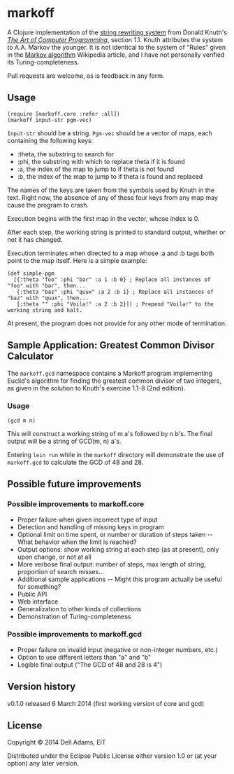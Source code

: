 # markoff

A Clojure implementation of the [string rewriting system](http://en.wikipedia.org/wiki/String_rewriting_system) from Donald Knuth's [_The Art of Computer Programming_](http://en.wikipedia.org/wiki/The_Art_of_Computer_Programming), section 1.1. Knuth attributes the system to A.A. Markov the younger. It is not identical to the system of "Rules" given in the [Markov algorithm](http://en.wikipedia.org/wiki/Markov_algorithm) Wikipedia article, and I have not personally verified its Turing-completeness.

Pull requests are welcome, as is feedback in any form.

## Usage

	(require [markoff.core :refer :all])
	(markoff input-str pgm-vec)

`Input-str` should be a string. `Pgm-vec` should be a vector of maps, each containing the following keys:
- :theta, the substring to search for
- :phi, the substring with which to replace theta if it is found
- :a, the index of the map to jump to if theta is not found
- :b, the index of the map to jump to if theta is found and replaced

The names of the keys are taken from the symbols used by Knuth in the text. Right now, the absence of any of these four keys from any map may cause the program to crash.

Execution begins with the first map in the vector, whose index is 0.

After each step, the working string is printed to standard output, whether or not it has changed.

Execution terminates when directed to a map whose :a and :b tags both point to the map itself. Here is a simple example:

	(def simple-pgm
	  [{:theta "foo" :phi "bar" :a 1 :b 0} ; Replace all instances of "foo" with "bar", then...
	   {:theta "baz" :phi "quux" :a 2 :b 1} ; Replace all instances of "baz" with "quux", then...
	   {:theta "" :phi "Voila!" :a 2 :b 2}]) ; Prepend "Voila!" to the working string and halt.

At present, the program does not provide for any other mode of termination.

## Sample Application: Greatest Common Divisor Calculator

The `markoff.gcd` namespace contains a Markoff program implementing Euclid's algorithm for finding the greatest common divisor of two integers, as given in the solution to Knuth's exercise 1.1-8 (2nd edition).

### Usage

	(gcd m n)

This will construct a working string of m a's followed by n b's. The final output will be a string of GCD(m, n) a's.

Entering `lein run` while in the `markoff` directory will demonstrate the use of `markoff.gcd` to calculate the GCD of 48 and 28.

## Possible future improvements

### Possible improvements to markoff.core

- Proper failure when given incorrect type of input
- Detection and handling of missing keys in program
- Optional limit on time spent, or number or duration of steps taken
-- What behavior when the limit is reached?
- Output options: show working string at each step (as at present), only upon change, or not at all
- More verbose final output: number of steps, max length of string, proportion of search misses...
- Additional sample applications
-- Might this program actually be useful for something?
- Public API
- Web interface
- Generalization to other kinds of collections
- Demonstration of Turing-completeness

### Possible improvements to markoff.gcd

- Proper failure on invalid input (negative or non-integer numbers, etc.)
- Option to use different letters than "a" and "b"
- Legible final output ("The GCD of 48 and 28 is 4")

## Version history

v0.1.0 released 6 March 2014 (first working version of core and gcd)

## License

Copyright © 2014 Dell Adams, EIT

Distributed under the Eclipse Public License either version 1.0 or (at
your option) any later version.
